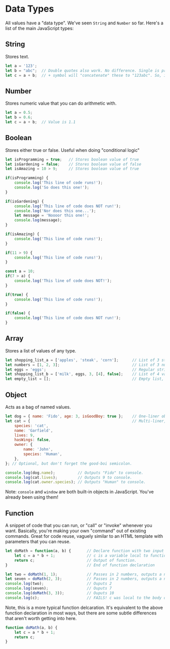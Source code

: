 # Data Types
All values have a "data type".
We've seen ```String``` and ```Number``` so far.
Here's a list of the main JavaScript types:


## String
Stores text.
```javascript
let a = '123';
let b = "abc";  // Double quotes also work. No difference. Single is preferred by most.
let c = a + b;  // + symbol will "concatenate" these to "123abc". So, it will stitch them together. 
```

## Number
Stores numeric value that you can do arithmetic with.
```javascript
let a = 0.5;
let b = 0.6; 
let c = a + b;  // Value is 1.1
```
## Boolean
Stores either true or false.
Useful when doing "conditional logic"
```javascript
let isProgramming = true;   // Stores boolean value of true
let isGardening = false;    // Stores boolean value of false 
let isAmazing = 10 > 9;     // Stores boolean value of true

if(isProgramming) {
    console.log('This line of code runs!');
    console.log('So does this one!');
}

if(isGardening) {
    console.log('This line of code does NOT run!');
    console.log('Nor does this one...');
    let message = 'Noooor this one!';
    console.log(message);
}

if(isAmazing) {
    console.log('This line of code runs!');
}

if(11 > 9) {
    console.log('This line of code runs!');
}

const a = 10;
if(7 > a) {
    console.log('This line of code does NOT!');
}

if(true) {
    console.log('This line of code runs!');
}

if(false) {
    console.log('This line of code does NOT run!');
}
```

## Array
Stores a list of values of any type.
```javascript
let shopping_list_a = ['apples', 'steak', 'corn'];      // List of 3 strings
let numbers = [1, 2, 3];                                // List of 3 numbers 
let eggs = 'eggs';                                      // Regular string, used below...
let shopping_list_b = ['milk', eggs, 3, [4], false];    // List of 4 values of various types 
let empty_list = [];                                    // Empty list, duh... 
```

## Object
Acts as a bag of named values.
```javascript
let dog = { name: 'Fido', age: 3, isGoodBoy: true };    // One-liner object.
let cat = {                                             // Multi-liner, easier to read.
    species: 'cat',
    name: 'Garfield',
    lives: 9,
    hasWings: false,
    owner: {
        name: 'John',
        species: 'Human',
    },
}; // Optional, but don't forget the good-boi semicolon. 

console.log(dog.name);          // Outputs "Fido" to console.
console.log(cat.lives);         // Outputs 9 to console.
console.log(cat.owner.species); // Outputs "Human" to console.
```
Note: ```console``` and ```window``` are both built-in objects in JavaScript.
You've already been using them!

## Function
A snippet of code that you can run, or "call" or "invoke" whenever you want.
Basically, you're making your own "command" out of existing commands.
Great for code reuse, vaguely similar to an HTML template with parameters that you can reuse.
```javascript
let doMath = function(a, b) {       // Declare function with two input variables.
    let c = a * b + 1;              // c is a variable local to function. Goes away when finished.
    return c;                       // Output of function. 
}                                   // End of function declaration

let two = doMath(1, 1);             // Passes in 2 numbers, outputs a number, stores in variable.
let seven = doMath(2, 3);           // Passes in 2 numbers, outputs a number, stores in variable. 
console.log(two);                   // Ouputs 2
console.log(seven);                 // Ouputs 7 
console.log(doMath(3, 3));          // Ouputs 10
console.log(c);                     // FAILS! c was local to the body of the "doMath" function.
```

Note, this is a more typical function delcaration.
It's equivalent to the above function declaration in most ways, but there are some subtle differences that aren't worth getting into here.

```javascript
function doMath(a, b) {
    let c = a * b + 1;
    return c;
}
```